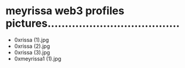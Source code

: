 # meyrissa web3 profiles pictures......................................
- 0xrissa (1).jpg
- 0xrissa (2).jpg
- 0xrissa (3).jpg
- 0xmeyrissa1 (1).jpg
